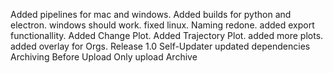 Added pipelines for mac and windows.
Added builds for python and electron.
windows should work.
fixed linux.
Naming redone.
added export functionallity.
Added Change Plot.
Added Trajectory Plot.
added more plots.
added overlay for Orgs.
Release 1.0
Self-Updater
updated dependencies
Archiving Before Upload
Only upload Archive

